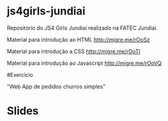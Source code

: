 # js4girls-jundiai

Repositório do JS4 Girls Jundiaí realizado na FATEC Jundiaí.

Material  para introdução ao HTML 
http://migre.me/rOoSz

Material  para introdução a CSS
http://migre.me/rOoTI

Material para introdução ao Javascript
http://migre.me/rOoVQ

#Exercício 

"Web App de pedidos churros simples"

# Slides


